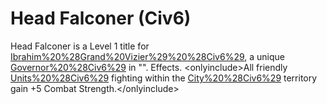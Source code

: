 # Head Falconer (Civ6)

Head Falconer is a Level 1 title for [Ibrahim%20%28Grand%20Vizier%29%20%28Civ6%29](Ibrahim), a unique [Governor%20%28Civ6%29](Governor) in "".
Effects.
&lt;onlyinclude&gt;All friendly [Units%20%28Civ6%29](units) fighting within the [City%20%28Civ6%29](city's) territory gain +5 Combat Strength.&lt;/onlyinclude&gt;